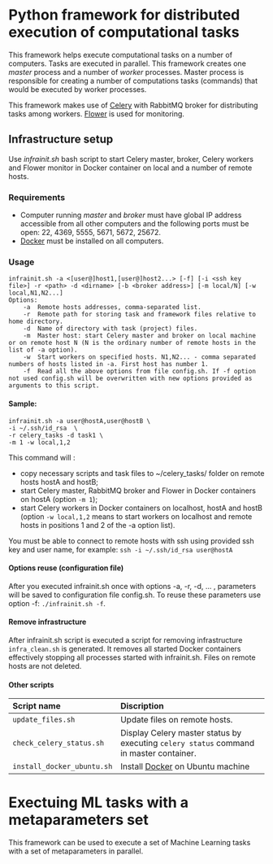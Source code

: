 # Python framework for distributed execution of computational tasks

This framework helps execute computational tasks on a number of computers. Tasks are executed in parallel. This framework creates one _master_ process and a number of _worker_ processes. Master process is responsible for creating a number of computations tasks (commands) that would be executed by worker processes. 


This framework makes use of [Celery](http://www.celeryproject.org)  with RabbitMQ broker for distributing tasks among workers. [Flower](http://flower.readthedocs.io/en/latest/) is used for monitoring.


## Infrastructure setup

Use _infrainit.sh_ bash script to start Celery master, broker, Celery workers and Flower monitor in Docker container on local and a number of remote hosts.

### Requirements

- Computer running _master_ and _broker_ must have global IP address accessible from all other computers and the following ports must be open: 22, 4369, 5555, 5671, 5672, 25672.
- [Docker](http://docker.io) must be installed on all computers. 

### Usage

```
infrainit.sh -a <[user@]host1,[user@]host2...> [-f] [-i <ssh key file>] -r <path> -d <dirname> [-b <broker address>] [-m local/N] [-w local,N1,N2...]
Options:
	-a	Remote hosts addresses, comma-separated list.
	-r	Remote path for storing task and framework files relative to home directory.
	-d	Name of directory with task (project) files.
	-m	Master host: start Celery master and broker on local machine or on remote host N (N is the ordinary number of remote hosts in the list of -a option).
	-w	Start workers on specified hosts. N1,N2... - comma separated numbers of hosts listed in -a. First host has number 1.
	-f	Read all the above options from file config.sh. If -f option not used config.sh will be overwritten with new options provided as arguments to this script.
```

#### Sample: 
```
infrainit.sh -a user@hostA,user@hostB \
-i ~/.ssh/id_rsa  \
-r celery_tasks -d task1 \ 
-m 1 -w local,1,2
```	

This command will :

- copy necessary scripts and task files to ~/celery_tasks/ folder on remote hosts hostA and hostB;
- start Celery master, RabbitMQ broker and Flower in Docker containers on hostA (option `-m 1`);
- start Celery workers in Docker containers on localhost, hostA and hostB (option `-w local,1,2` means to start workers on localhost and remote hosts in positions 1 and 2 of the -a option list).

You must be able to connect to remote hosts with ssh using provided ssh key and user name, for example:
`ssh -i ~/.ssh/id_rsa user@hostA` 


#### Options reuse (configuration file)

After you executed infrainit.sh once with options -a, -r, -d, ... , parameters will be saved to configuration file config.sh. 
To reuse these parameters use option -f: `./infrainit.sh -f`.


#### Remove infrastructure

After infrainit.sh script is executed a script for removing infrastructure `infra_clean.sh` is generated. It removes all started Docker containers effectively stopping all processes started with infrainit.sh. Files on remote hosts are not deleted.

#### Other scripts

| Script name | Discription |
|:---|:---|
| `update_files.sh` | Update files on remote hosts. |
| `check_celery_status.sh` | Display Celery master status by executing `celery status` command in master container. |
| `install_docker_ubuntu.sh` | Install [Docker](docker.io) on Ubuntu machine |


# Exectuing ML tasks with a metaparameters set

This framework can be used to execute a set of Machine Learning tasks with a set of metaparameters in parallel. 




 









